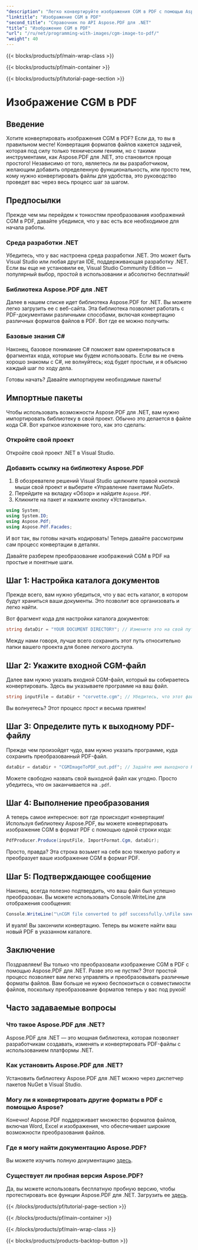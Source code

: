 ```yaml
---
"description": "Легко конвертируйте изображения CGM в PDF с помощью Aspose.PDF для .NET. Следуйте этому простому пошаговому руководству и оптимизируйте процесс конвертации файлов."
"linktitle": "Изображение CGM в PDF"
"second_title": "Справочник по API Aspose.PDF для .NET"
"title": "Изображение CGM в PDF"
"url": "/ru/net/programming-with-images/cgm-image-to-pdf/"
"weight": 40
---
```


{{< blocks/products/pf/main-wrap-class >}}

{{< blocks/products/pf/main-container >}}

{{< blocks/products/pf/tutorial-page-section >}}

# Изображение CGM в PDF

## Введение

Хотите конвертировать изображения CGM в PDF? Если да, то вы в правильном месте! Конвертация форматов файлов кажется задачей, которая под силу только техническим гениям, но с такими инструментами, как Aspose.PDF для .NET, это становится проще простого! Независимо от того, являетесь ли вы разработчиком, желающим добавить определенную функциональность, или просто тем, кому нужно конвертировать файлы для удобства, это руководство проведет вас через весь процесс шаг за шагом.

## Предпосылки

Прежде чем мы перейдем к тонкостям преобразования изображений CGM в PDF, давайте убедимся, что у вас есть все необходимое для начала работы.

### Среда разработки .NET

Убедитесь, что у вас настроена среда разработки .NET. Это может быть Visual Studio или любая другая IDE, поддерживающая разработку .NET. Если вы еще не установили ее, Visual Studio Community Edition — популярный выбор, простой в использовании и абсолютно бесплатный!

### Библиотека Aspose.PDF для .NET

Далее в нашем списке идет библиотека Aspose.PDF for .NET. Вы можете легко загрузить ее с веб-сайта. Эта библиотека позволяет работать с PDF-документами различными способами, включая конвертацию различных форматов файлов в PDF. Вот где ее можно получить:

### Базовые знания C#

Наконец, базовое понимание C# поможет вам ориентироваться в фрагментах кода, которые мы будем использовать. Если вы не очень хорошо знакомы с C#, не волнуйтесь; код будет простым, и я объясню каждый шаг по ходу дела.

Готовы начать? Давайте импортируем необходимые пакеты!

## Импортные пакеты

Чтобы использовать возможности Aspose.PDF для .NET, вам нужно импортировать библиотеку в свой проект. Обычно это делается в файле кода C#. Вот краткое изложение того, как это сделать:

### Откройте свой проект

Откройте свой проект .NET в Visual Studio. 

### Добавить ссылку на библиотеку Aspose.PDF

1. В обозревателе решений Visual Studio щелкните правой кнопкой мыши свой проект и выберите «Управление пакетами NuGet».
2. Перейдите на вкладку «Обзор» и найдите `Aspose.PDF`.
3. Кликните на пакет и нажмите кнопку «Установить».

```csharp
using System;
using System.IO;
using Aspose.Pdf;
using Aspose.Pdf.Facades;
```

И вот так, вы готовы начать кодировать! Теперь давайте рассмотрим сам процесс конвертации в деталях.

Давайте разберем преобразование изображений CGM в PDF на простые и понятные шаги.

## Шаг 1: Настройка каталога документов

Прежде всего, вам нужно убедиться, что у вас есть каталог, в котором будут храниться ваши документы. Это позволит все организовать и легко найти. 

Вот фрагмент кода для настройки каталога документов:

```csharp
string dataDir = "YOUR DOCUMENT DIRECTORY"; // Измените это на свой путь
```

Между нами говоря, лучше всего сохранить этот путь относительно папки вашего проекта для более легкого доступа.

## Шаг 2: Укажите входной CGM-файл

Далее вам нужно указать входной CGM-файл, который вы собираетесь конвертировать. Здесь вы указываете программе на ваш файл.

```csharp
string inputFile = dataDir + "corvette.cgm"; // Убедитесь, что этот файл существует в вашем каталоге.
```

Вы волнуетесь? Этот процесс прост и весьма приятен!

## Шаг 3: Определите путь к выходному PDF-файлу

Прежде чем произойдет чудо, вам нужно указать программе, куда сохранить преобразованный PDF-файл.

```csharp
dataDir = dataDir + "CGMImageToPDF_out.pdf"; // Задайте имя выходного PDF-файла
```

Можете свободно назвать свой выходной файл как угодно. Просто убедитесь, что он заканчивается на `.pdf`.

## Шаг 4: Выполнение преобразования

А теперь самое интересное: вот где происходит конвертация! Используя библиотеку Aspose.PDF, вы можете конвертировать изображение CGM в формат PDF с помощью одной строки кода:

```csharp
PdfProducer.Produce(inputFile, ImportFormat.Cgm, dataDir);
```

Просто, правда? Эта строка возьмет на себя всю тяжелую работу и преобразует ваше изображение CGM в формат PDF.

## Шаг 5: Подтверждающее сообщение

Наконец, всегда полезно подтвердить, что ваш файл был успешно преобразован. Вы можете использовать Console.WriteLine для отображения сообщения:

```csharp
Console.WriteLine("\nCGM file converted to pdf successfully.\nFile saved at " + dataDir);
```

И вуаля! Вы закончили конвертацию. Теперь вы можете найти ваш новый PDF в указанном каталоге.

## Заключение

Поздравляем! Вы только что преобразовали изображение CGM в PDF с помощью Aspose.PDF для .NET. Разве это не пустяк? Этот простой процесс позволяет вам легко управлять и преобразовывать различные форматы файлов. Вам больше не нужно беспокоиться о совместимости файлов, поскольку преобразование форматов теперь у вас под рукой!

## Часто задаваемые вопросы

### Что такое Aspose.PDF для .NET?  
Aspose.PDF для .NET — это мощная библиотека, которая позволяет разработчикам создавать, изменять и конвертировать PDF-файлы с использованием платформы .NET.

### Как установить Aspose.PDF для .NET?  
Установить библиотеку Aspose.PDF для .NET можно через диспетчер пакетов NuGet в Visual Studio.

### Могу ли я конвертировать другие форматы в PDF с помощью Aspose?  
Конечно! Aspose.PDF поддерживает множество форматов файлов, включая Word, Excel и изображения, что обеспечивает широкие возможности преобразования файлов.

### Где я могу найти документацию Aspose.PDF?  
Вы можете изучить полную документацию [здесь](https://reference.aspose.com/pdf/net/).

### Существует ли пробная версия Aspose.PDF?  
Да, вы можете использовать бесплатную пробную версию, чтобы протестировать все функции Aspose.PDF для .NET. Загрузить ее [здесь](https://releases.aspose.com/).

{{< /blocks/products/pf/tutorial-page-section >}}

{{< /blocks/products/pf/main-container >}}

{{< /blocks/products/pf/main-wrap-class >}}

{{< blocks/products/products-backtop-button >}}